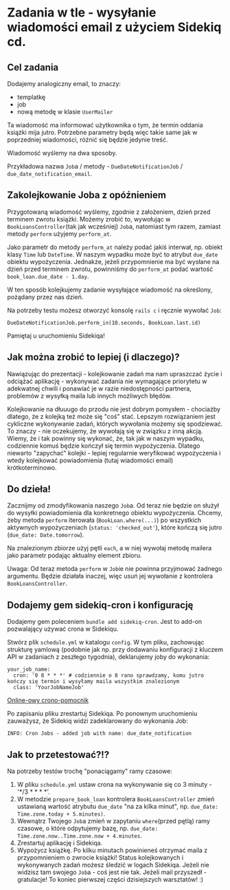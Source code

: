 # Zadania w tle - wysyłanie wiadomości email z użyciem Sidekiq cd.
## Cel zadania

Dodajemy analogiczny email, to znaczy:
- templatkę
- job
- nową metodę w klasie `UserMailer`

Ta wiadomość ma informować użytkownika o tym, że termin oddania książki mija jutro. Potrzebne parametry będą więc takie same jak w poprzedniej wiadomości, różnić się będzie jedynie treść.

Wiadomość wyślemy na dwa sposoby.

Przykładowa nazwa `Job`a / metody - `DueDateNotificationJob` / `due_date_notification_email`.

## Zakolejkowanie Joba z opóźnieniem

Przygotowaną wiadomość wyślemy, zgodnie z założeniem, dzień przed terminem zwrotu książki. Możemy zrobić to, wywołując w `BookLoansController`(tak jak wcześniej) `Job`a, natomiast tym razem, zamiast metody `perform` użyjemy `perform_at`.

Jako parametr do metody `perform_at` należy podać jakiś interwał, np. obiekt klasy `Time` lub `DateTime`. W naszym wypadku może być to atrybut `due_date` obiektu wypożyczenia. Jednakże, jeżeli przypomnienie ma być wysłane na dzień przed terminem zwrotu, powinniśmy do `perform_at` podać wartość `book_loan.due_date - 1.day`.

W ten sposób kolejkujemy zadanie wysyłające wiadomość na określony, pożądany przez nas dzień.

Na potrzeby testu możesz otworzyć konsolę `rails c` i ręcznie wywołać `Job`:
```
DueDateNotificationJob.perform_in(10.seconds, BookLoan.last.id)
```

Pamiętaj u uruchomieniu Sidekiqa!

## Jak można zrobić to lepiej (i dlaczego)?

Nawiązując do prezentacji - kolejkowanie zadań ma nam upraszczać życie i odciążać aplikację - wykonywać zadania nie wymagające priorytetu w adekwatnej chwili i ponawiać je w razie niedostępności partnera, problemów z wysyłką maila lub innych możliwych błędów.

Kolejkowanie na dłuuugo do przodu nie jest dobrym pomysłem - chociażby dlatego, że z kolejką też może się "coś" stać.
Lepszym rozwiązaniem jest cykliczne wykonywanie zadań, których wywołania możemy się spodziewać. To znaczy - nie oczekujemy, że wywołają się w związku z inną akcją. Wiemy, że i tak powinny się wykonać, że, tak jak w naszym wypadku, codziennie komuś będzie kończył się termin wypożyczenia. Dlatego niewarto "zapychać" kolejki - lepiej regularnie weryfikować wypożyczenia i wtedy kolejkować powiadomienia (tutaj wiadomości email) krótkoterminowo.

## Do dzieła!

Zacznijmy od zmodyfikowania naszego `Job`a. Od teraz nie będzie on służył do wysyłki powiadomienia dla konkretnego obiektu wypożyczenia. Chcemy, żeby metoda `perform` iterowała (`BookLoan.where(...)`) po wszystkich aktywnych wypożyczeniach (`status: 'checked_out'`), które kończą się jutro (`due_date: Date.tomorrow`).

Na znalezionym zbiorze użyj pętli `each`, a w niej wywołaj metodę mailera jako parametr podając aktualny element zbioru.

Uwaga: Od teraz metoda `perform` w `Job`ie nie powinna przyjmować żadnego argumentu. Będzie działała inaczej, więc usuń jej wywołanie z kontrolera `BookLoansController`.

## Dodajemy gem sidekiq-cron i konfigurację

Dodajemy gem poleceniem `bundle add sidekiq-cron`. Jest to add-on pozwalający używać crona w Sidekiqu.

Stwórz plik `schedule.yml` w katalogu `config`. W tym pliku, zachowując strukturę yamlową (podobnie jak np. przy dodawaniu konfiguracji z kluczem API w zadaniach z zeszłego tygodnia), deklarujemy joby do wykonania:

```
your_job_name:
  cron: '0 8 * * *' # codziennie o 8 rano sprawdzamy, komu jutro kończy się termin i wysyłamy maila wszystkim znalezionym
  class: 'YourJobNameJob'
```

[Online-owy crono-pomocnik](https://crontab.guru/)

Po zapisaniu pliku zrestartuj Sidekiqa. Po ponownym uruchomieniu zauważysz, że Sidekiq widzi zadeklarowany do wykonania Job:
```
INFO: Cron Jobs - added job with name: due_date_notification
```

## Jak to przetestować?!?

Na potrzeby testów trochę "ponaciągamy" ramy czasowe:
1. W pliku `schedule.yml` ustaw crona na wykonywanie się co 3 minuty - '*/3 * * * *'.
2. W metodzie `prepare_book_loan` kontrolera `BookLoansController` zmień ustawianą wartość atrybutu `due_date` "na za kilka minut", np. `due_date: Time.zone.today + 5.minutes)`.
3. Wewnątrz Twojego `Job`a zmień w zapytaniu `where`(przed pętlą) ramy czasowe, o które odpytujemy bazę, np. `due_date: Time.zone.now..Time.zone.now + 4.minutes`.
4. Zrestartuj aplikację i Sidekiqa.
5. Wypożycz książkę. Po kilku minutach powinieneś otrzymać maila z przypomnieniem o zwrocie książki! Status kolejkowanych i wykonywanych zadań możesz śledzić w logach Sidekiqa. Jeżeli nie widzisz tam swojego `Job`a - coś jest nie tak. Jeżeli mail przyszedł - gratulacje! To koniec pierwszej części dzisiejszych warsztatów! :)
